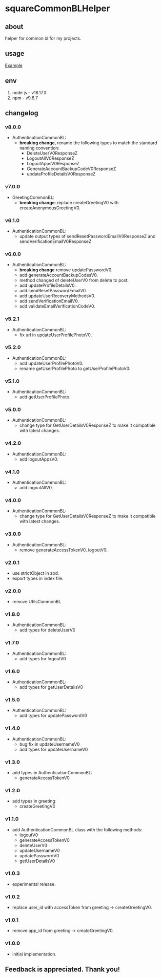 # squareCommonBLHelper

## about

helper for common bl for my projects.

## usage

[Example](./example.js)

## env

1. node js - v18.17.0
2. npm - v9.6.7

## changelog

### v8.0.0

- AuthenticationCommonBL:
  - **breaking change**, rename the following types to match the standard naming convention:
    - DeleteUserV0ResponseZ
    - LogoutAllV0ResponseZ
    - LogoutAppsV0ResponseZ
    - GenerateAccountBackupCodeV0ResponseZ
    - updateProfileDetailsV0ResponseZ

### v7.0.0

- GreetingCommonBL:
  - **breaking change**: replace createGreetingV0 with createAnonymousGreetingV0.

### v6.1.0

- AuthenticationCommonBL:
  - update output types of sendResetPasswordEmailV0ResponseZ and sendVerificationEmailV0ResponseZ.

### v6.0.0

- AuthenticationCommonBL:
  - **breaking change** remove updatePasswordV0.
  - add generateAccountBackupCodesV0.
  - method changed of deleteUserV0 from delete to post.
  - add updateProfileDetailsV0.
  - add sendResetPasswordEmailV0.
  - add updateUserRecoveryMethodsV0.
  - add sendVerificationEmailV0.
  - add validateEmailVerificationCodeV0.

### v5.2.1

- AuthenticationCommonBL:
  - fix url in updateUserProfilePhotoV0.

### v5.2.0

- AuthenticationCommonBL:
  - add updateUserProfilePhotoV0.
  - rename getUserProfilePhoto to getUserProfilePhotoV0.

### v5.1.0

- AuthenticationCommonBL:
  - add getUserProfilePhoto.

### v5.0.0

- AuthenticationCommonBL:
  - change type for GetUserDetailsV0ResponseZ to make it compatible with latest changes.

### v4.2.0

- AuthenticationCommonBL:
  - add logoutAppsV0.

### v4.1.0

- AuthenticationCommonBL:
  - add logoutAllV0.

### v4.0.0

- AuthenticationCommonBL:
  - change type for GetUserDetailsV0ResponseZ to make it compatible with latest changes.

### v3.0.0

- AuthenticationCommonBL:
  - remove generateAccessTokenV0, logoutV0.

### v2.0.1

- use strictObject in zod.
- export types in index file.

### v2.0.0

- remove UtilsCommonBL

### v1.8.0

- AuthenticationCommonBL:
  - add types for deleteUserV0

### v1.7.0

- AuthenticationCommonBL:
  - add types for logoutV0

### v1.6.0

- AuthenticationCommonBL:
  - add types for getUserDetailsV0

### v1.5.0

- AuthenticationCommonBL:
  - add types for updatePasswordV0

### v1.4.0

- AuthenticationCommonBL:
  - bug fix in updateUsernameV0
  - add types for updateUsernameV0

### v1.3.0

- add types in AuthenticationCommonBL:
  - generateAccessTokenV0

### v1.2.0

- add types in greeting:
  - createGreetingV0

### v1.1.0

- add AuthenticationCommonBL class with the following methods:
  - logoutV0
  - generateAccessTokenV0
  - deleteUserV0
  - updateUsernameV0
  - updatePasswordV0
  - getUserDetailsV0

### v1.0.3

- experimental release.

### v1.0.2

- replace user_id with accessToken from greeting -> createGreetingV0.

### v1.0.1

- remove app_id from greeting -> createGreetingV0.

### v1.0.0

- initial implementation.

## Feedback is appreciated. Thank you!
